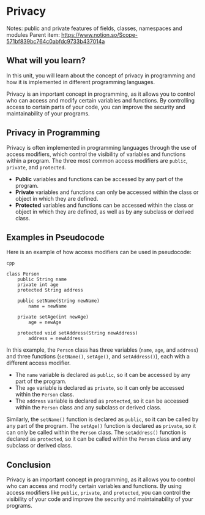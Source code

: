 # Privacy

Notes: public and private features of fields, classes, namespaces and modules
Parent item: https://www.notion.so/Scope-571bf839bc764c0abfdc9733b437014a

## What will you learn?

In this unit, you will learn about the concept of privacy in programming and how it is implemented in different programming languages.

Privacy is an important concept in programming, as it allows you to control who can access and modify certain variables and functions. By controlling access to certain parts of your code, you can improve the security and maintainability of your programs.

## Privacy in Programming

Privacy is often implemented in programming languages through the use of access modifiers, which control the visibility of variables and functions within a program. The three most common access modifiers are `public`, `private`, and `protected`.

- **Public** variables and functions can be accessed by any part of the program.
- **Private** variables and functions can only be accessed within the class or object in which they are defined.
- **Protected** variables and functions can be accessed within the class or object in which they are defined, as well as by any subclass or derived class.

## Examples in Pseudocode

Here is an example of how access modifiers can be used in pseudocode:

```
cpp

```

```
class Person
    public String name
    private int age
    protected String address

    public setName(String newName)
        name = newName

    private setAge(int newAge)
        age = newAge

    protected void setAddress(String newAddress)
        address = newAddress

```

In this example, the `Person` class has three variables (`name`, `age`, and `address`) and three functions (`setName()`, `setAge()`, and `setAddress()`), each with a different access modifier.

- The `name` variable is declared as `public`, so it can be accessed by any part of the program.
- The `age` variable is declared as `private`, so it can only be accessed within the `Person` class.
- The `address` variable is declared as `protected`, so it can be accessed within the `Person` class and any subclass or derived class.

Similarly, the `setName()` function is declared as `public`, so it can be called by any part of the program. The `setAge()` function is declared as `private`, so it can only be called within the `Person` class. The `setAddress()` function is declared as `protected`, so it can be called within the `Person` class and any subclass or derived class.

## Conclusion

Privacy is an important concept in programming, as it allows you to control who can access and modify certain variables and functions. By using access modifiers like `public`, `private`, and `protected`, you can control the visibility of your code and improve the security and maintainability of your programs.